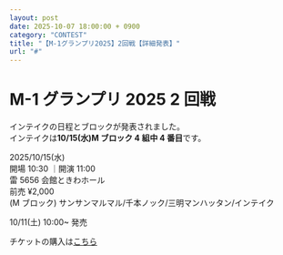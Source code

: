 ```yaml
---
layout: post
date: 2025-10-07 18:00:00 + 0900
category: "CONTEST"
title: "【M-1グランプリ2025】2回戦【詳細発表】"
url: "#"
---
```


# M-1 グランプリ 2025 2 回戦<br>

インテイクの日程とブロックが発表されました。<br>
インテイクは<b>10/15(水)M ブロック 4 組中 4 番目</b>です。<br>

<i class="fa-regular fa-calendar-alt"></i> 2025/10/15(水)<br>
<i class="fa-regular fa-clock"></i> 開場 10:30 ｜開演 11:00 <br>
<i class="fa-solid fa-location-dot"></i> 雷 5656 会館ときわホール<br>
<i class="fa-solid fa-ticket"></i> 前売 ¥2,000<br>
<i class="fa-solid fa-users"></i> (M ブロック) サンサンマルマル/千本ノック/三明マンハッタン/インテイク

10/11(土) 10:00~ 発売<br>

チケットの購入は<a href="https://x.gd/hfCVw" target="_blank">こちら</a>
